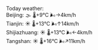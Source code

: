 Today weather:  
Beijing: 🌫  🌡️+9°C 🌬️→4km/h  
Tianjin: ☀️   🌡️+13°C 🌬️↑14km/h  
Shijiazhuang: ☀️   🌡️+13°C 🌬️←4km/h  
Tangshan: ☀️   🌡️+16°C 🌬️↗11km/h  
